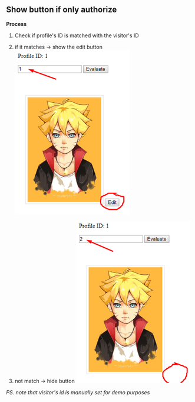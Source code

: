## Show button if only authorize 

**Process**
1. Check if profile's ID is matched with the visitor's ID 
2. if it matches -> show the edit button
![](https://github.com/justmatt18/show-button-if-userauth/blob/master/authorize.png?raw=true)

3. not match -> hide button
![](https://github.com/justmatt18/show-button-if-userauth/blob/master/notauth.png?raw=true)



*PS. note that visitor's id is manually set for demo purposes*
